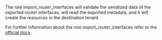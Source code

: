 The role import_router_interfaces
will validate the serialized data of
the exported router interfaces, will read the exported
metadata, and it will create the resources
in the destination tenant.

For further information about the role import_router_interfaces refer to the
[official docs](https://os-migrate.github.io/os-migrate/roles/role-import_router_interfaces.html).
